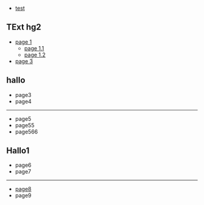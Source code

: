 
- [test](/test/test)

## TExt hg2

* [page 1](/test/test)
  - [page 1.1](/test/test)
  - [page 1.2](/test/test)
* [page 3](/test/test)

## hallo

- page3
- page4

***

- page5
- page55
- page566

## Hallo1

- page6
- page7

***

- [page8](/test/test)
- page9

